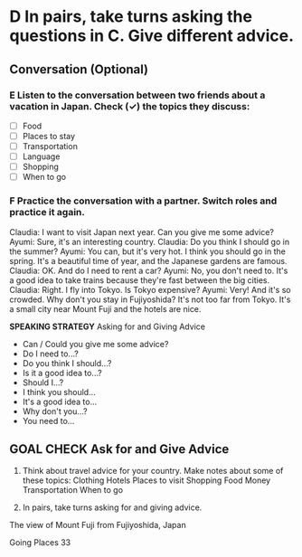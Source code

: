 # D In pairs, take turns asking the questions in C. Give different advice.

## Conversation (Optional)

### E Listen to the conversation between two friends about a vacation in Japan. Check (✓) the topics they discuss:

- [ ] Food
- [ ] Places to stay
- [ ] Transportation
- [ ] Language
- [ ] Shopping
- [ ] When to go

### F Practice the conversation with a partner. Switch roles and practice it again.

Claudia: I want to visit Japan next year. Can you give me some advice?
Ayumi: Sure, it's an interesting country.
Claudia: Do you think I should go in the summer?
Ayumi: You can, but it's very hot. I think you should go in the spring. It's a beautiful time of year, and the Japanese gardens are famous.
Claudia: OK. And do I need to rent a car?
Ayumi: No, you don't need to. It's a good idea to take trains because they're fast between the big cities.
Claudia: Right. I fly into Tokyo. Is Tokyo expensive?
Ayumi: Very! And it's so crowded. Why don't you stay in Fujiyoshida? It's not too far from Tokyo. It's a small city near Mount Fuji and the hotels are nice.

**SPEAKING STRATEGY**
Asking for and Giving Advice
- Can / Could you give me some advice?
- Do I need to...?
- Do you think I should...?
- Is it a good idea to...?
- Should I...?
- I think you should...
- It's a good idea to...
- Why don't you...?
- You need to...

## GOAL CHECK Ask for and Give Advice

1. Think about travel advice for your country. Make notes about some of these topics:
   Clothing      Hotels       Places to visit    Shopping
   Food          Money        Transportation    When to go

2. In pairs, take turns asking for and giving advice.

The view of Mount Fuji from Fujiyoshida, Japan

Going Places 33
